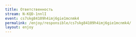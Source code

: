 ```yaml
---
title: Ответственность
stream: N-KQD-1nnlI
event: cs7skg84109h4imj6gie1mcnmk4
permalink: /enjoy/responsible/cs7skg84109h4imj6gie1mcnmk4/
layout: enjoy
---
```


